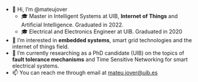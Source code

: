 - 👋 Hi, I’m @mateujover
  - 🎓 Master in Intelligent Systems at UIB, **Internet of Things** and Artificial Intelligence. Graduated in 2022.
  - 🎓 Electrical and Electronics Engineer at UIB. Graduated in 2020
- 👀 I’m interested in **embedded systems**, smart grid technologies and the internet of things field.
- 🌱 I’m currently researching as a PhD candidate (UIB) on the topics of **fault tolerance mechanisms** and Time Sensitive Networking for smart electrical systems.
- 📫 You can reach me through email at mateu.jover@uib.es

<!---
mateujover/mateujover is a ✨ special ✨ repository because its `README.md` (this file) appears on your GitHub profile.
You can click the Preview link to take a look at your changes.
--->
